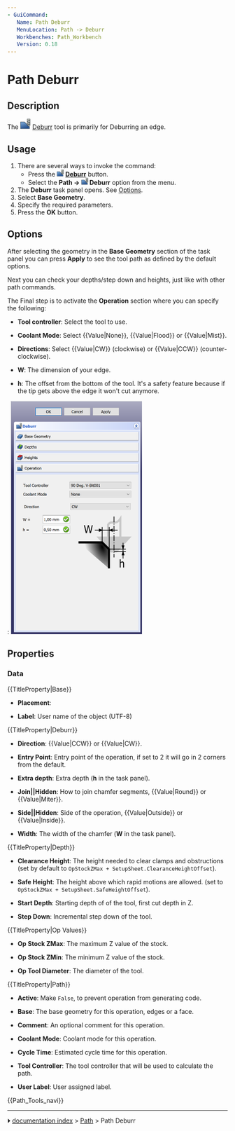 ```yaml
---
- GuiCommand:
   Name: Path Deburr
   MenuLocation: Path -> Deburr
   Workbenches: Path_Workbench
   Version: 0.18
---
```


# Path Deburr

## Description

The <img alt="" src=images/Path_Deburr.svg  style="width:24px;"> [Deburr](Path_Deburr.md) tool is primarily for Deburring an edge.

## Usage

1.  There are several ways to invoke the command:
    -   Press the **<img src="images/Path_Deburr.svg" width=16px> [Deburr](Path_Deburr.md)** button.
    -   Select the **Path → <img src="images/Path_Deburr.svg" width=16px> Deburr** option from the menu.
2.  The **Deburr** task panel opens. See [Options](#Options.md).
3.  Select **Base Geometry**.
4.  Specify the required parameters.
5.  Press the **OK** button.

## Options

After selecting the geometry in the **Base Geometry** section of the task panel you can press **Apply** to see the tool path as defined by the default options.

Next you can check your depths/step down and heights, just like with other path commands.

The Final step is to activate the **Operation** section where you can specify the following:

-    **Tool controller**: Select the tool to use.

-    **Coolant Mode**: Select {{Value|None}}, {{Value|Flood}} or {{Value|Mist}}.

-    **Directions**: Select {{Value|CW}} (clockwise) or {{Value|CCW}} (counter-clockwise).

-    **W**: The dimension of your edge.

-    **h**: The offset from the bottom of the tool. It\'s a safety feature because if the tip gets above the edge it won\'t cut anymore.



:   <img alt="Deburring interface with the options" src=images/Path_Deburr_Operations-tab.png  style="width:300px;">



## Properties

### Data


{{TitleProperty|Base}}

-    **Placement**:

-    **Label**: User name of the object (UTF-8)


{{TitleProperty|Deburr}}

-    **Direction**: {{Value|CCW}} or {{Value|CW}}.

-    **Entry Point**: Entry point of the operation, if set to 2 it will go in 2 corners from the default.

-    **Extra depth**: Extra depth (**h** in the task panel).

-    **Join||Hidden**: How to join chamfer segments, {{Value|Round}} or {{Value|Miter}}.

-    **Side||Hidden**: Side of the operation, {{Value|Outside}} or {{Value|Inside}}.

-    **Width**: The width of the chamfer (**W** in the task panel).


{{TitleProperty|Depth}}

-    **Clearance Height**: The height needed to clear clamps and obstructions (set by default to `OpStockZMax + SetupSheet.ClearanceHeightOffset`).

-    **Safe Height**: The height above which rapid motions are allowed. (set to `OpStockZMax + SetupSheet.SafeHeightOffset`).

-    **Start Depth**: Starting depth of of the tool, first cut depth in Z.

-    **Step Down**: Incremental step down of the tool.


{{TitleProperty|Op Values}}

-    **Op Stock ZMax**: The maximum Z value of the stock.

-    **Op Stock ZMin**: The minimum Z value of the stock.

-    **Op Tool Diameter**: The diameter of the tool.


{{TitleProperty|Path}}

-    **Active**: Make `False`, to prevent operation from generating code.

-    **Base**: The base geometry for this operation, edges or a face.

-    **Comment**: An optional comment for this operation.

-    **Coolant Mode**: Coolant mode for this operation.

-    **Cycle Time**: Estimated cycle time for this operation.

-    **Tool Controller**: The tool controller that will be used to calculate the path.

-    **User Label**: User assigned label.




 {{Path_Tools_navi}}



---
⏵ [documentation index](../README.md) > [Path](Path_Workbench.md) > Path Deburr
